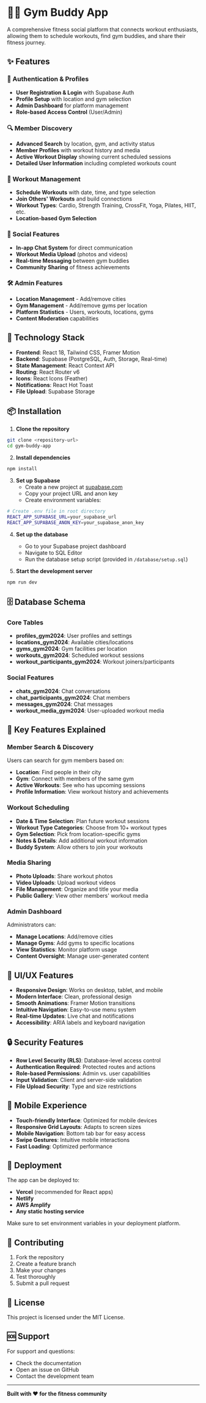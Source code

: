 # 🏋️‍♂️ Gym Buddy App

A comprehensive fitness social platform that connects workout enthusiasts, allowing them to schedule workouts, find gym buddies, and share their fitness journey.

## ✨ Features

### 🔐 Authentication & Profiles
- **User Registration & Login** with Supabase Auth
- **Profile Setup** with location and gym selection
- **Admin Dashboard** for platform management
- **Role-based Access Control** (User/Admin)

### 🔍 Member Discovery
- **Advanced Search** by location, gym, and activity status
- **Member Profiles** with workout history and media
- **Active Workout Display** showing current scheduled sessions
- **Detailed User Information** including completed workouts count

### 💪 Workout Management
- **Schedule Workouts** with date, time, and type selection
- **Join Others' Workouts** and build connections
- **Workout Types**: Cardio, Strength Training, CrossFit, Yoga, Pilates, HIIT, etc.
- **Location-based Gym Selection**

### 📱 Social Features
- **In-app Chat System** for direct communication
- **Workout Media Upload** (photos and videos)
- **Real-time Messaging** between gym buddies
- **Community Sharing** of fitness achievements

### 🛠 Admin Features
- **Location Management** - Add/remove cities
- **Gym Management** - Add/remove gyms per location
- **Platform Statistics** - Users, workouts, locations, gyms
- **Content Moderation** capabilities

## 🚀 Technology Stack

- **Frontend**: React 18, Tailwind CSS, Framer Motion
- **Backend**: Supabase (PostgreSQL, Auth, Storage, Real-time)
- **State Management**: React Context API
- **Routing**: React Router v6
- **Icons**: React Icons (Feather)
- **Notifications**: React Hot Toast
- **File Upload**: Supabase Storage

## 📦 Installation

1. **Clone the repository**
```bash
git clone <repository-url>
cd gym-buddy-app
```

2. **Install dependencies**
```bash
npm install
```

3. **Set up Supabase**
   - Create a new project at [supabase.com](https://supabase.com)
   - Copy your project URL and anon key
   - Create environment variables:

```bash
# Create .env file in root directory
REACT_APP_SUPABASE_URL=your_supabase_url
REACT_APP_SUPABASE_ANON_KEY=your_supabase_anon_key
```

4. **Set up the database**
   - Go to your Supabase project dashboard
   - Navigate to SQL Editor
   - Run the database setup script (provided in `/database/setup.sql`)

5. **Start the development server**
```bash
npm run dev
```

## 🗄️ Database Schema

### Core Tables
- **profiles_gym2024**: User profiles and settings
- **locations_gym2024**: Available cities/locations
- **gyms_gym2024**: Gym facilities per location
- **workouts_gym2024**: Scheduled workout sessions
- **workout_participants_gym2024**: Workout joiners/participants

### Social Features
- **chats_gym2024**: Chat conversations
- **chat_participants_gym2024**: Chat members
- **messages_gym2024**: Chat messages
- **workout_media_gym2024**: User-uploaded workout media

## 🔑 Key Features Explained

### Member Search & Discovery
Users can search for gym members based on:
- **Location**: Find people in their city
- **Gym**: Connect with members of the same gym
- **Active Workouts**: See who has upcoming sessions
- **Profile Information**: View workout history and achievements

### Workout Scheduling
- **Date & Time Selection**: Plan future workout sessions
- **Workout Type Categories**: Choose from 10+ workout types
- **Gym Selection**: Pick from location-specific gyms
- **Notes & Details**: Add additional workout information
- **Buddy System**: Allow others to join your workouts

### Media Sharing
- **Photo Uploads**: Share workout photos
- **Video Uploads**: Upload workout videos
- **File Management**: Organize and title your media
- **Public Gallery**: View other members' workout media

### Admin Dashboard
Administrators can:
- **Manage Locations**: Add/remove cities
- **Manage Gyms**: Add gyms to specific locations
- **View Statistics**: Monitor platform usage
- **Content Oversight**: Manage user-generated content

## 🎨 UI/UX Features

- **Responsive Design**: Works on desktop, tablet, and mobile
- **Modern Interface**: Clean, professional design
- **Smooth Animations**: Framer Motion transitions
- **Intuitive Navigation**: Easy-to-use menu system
- **Real-time Updates**: Live chat and notifications
- **Accessibility**: ARIA labels and keyboard navigation

## 🔒 Security Features

- **Row Level Security (RLS)**: Database-level access control
- **Authentication Required**: Protected routes and actions
- **Role-based Permissions**: Admin vs. user capabilities
- **Input Validation**: Client and server-side validation
- **File Upload Security**: Type and size restrictions

## 📱 Mobile Experience

- **Touch-friendly Interface**: Optimized for mobile devices
- **Responsive Grid Layouts**: Adapts to screen sizes
- **Mobile Navigation**: Bottom tab bar for easy access
- **Swipe Gestures**: Intuitive mobile interactions
- **Fast Loading**: Optimized performance

## 🚀 Deployment

The app can be deployed to:
- **Vercel** (recommended for React apps)
- **Netlify**
- **AWS Amplify**
- **Any static hosting service**

Make sure to set environment variables in your deployment platform.

## 🤝 Contributing

1. Fork the repository
2. Create a feature branch
3. Make your changes
4. Test thoroughly
5. Submit a pull request

## 📄 License

This project is licensed under the MIT License.

## 🆘 Support

For support and questions:
- Check the documentation
- Open an issue on GitHub
- Contact the development team

---

**Built with ❤️ for the fitness community**